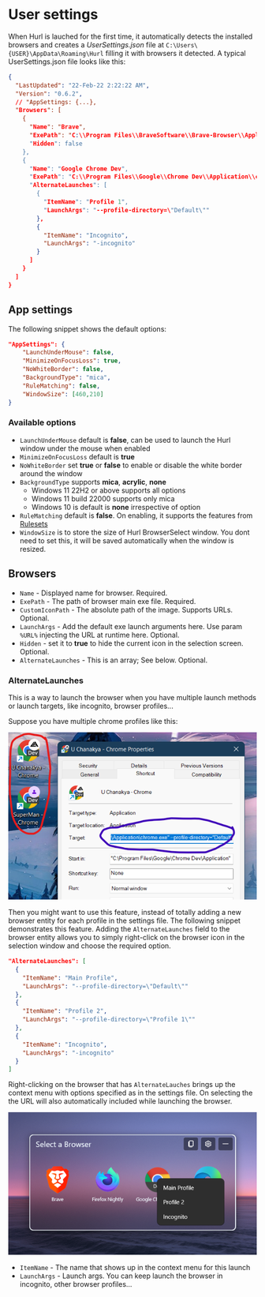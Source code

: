 # User settings

When Hurl is lauched for the first time, it automatically detects the installed browsers and creates a _UserSettings.json_ file at `C:\Users\{USER}\AppData\Roaming\Hurl` filling it with browsers it detected. A typical UserSettings.json file looks like this:

```json
{
  "LastUpdated": "22-Feb-22 2:22:22 AM",
  "Version": "0.6.2",
  // "AppSettings: {...},
  "Browsers": [
    {
      "Name": "Brave",
      "ExePath": "C:\\Program Files\\BraveSoftware\\Brave-Browser\\Application\\brave.exe",
      "Hidden": false
    },
    {
      "Name": "Google Chrome Dev",
      "ExePath": "C:\\Program Files\\Google\\Chrome Dev\\Application\\chrome.exe",
      "AlternateLaunches": [
        {
          "ItemName": "Profile 1",
          "LaunchArgs": "--profile-directory=\"Default\""
        },
        {
          "ItemName": "Incognito",
          "LaunchArgs": "-incognito"
        }
      ]
    }
  ]
}
```

## App settings

The following snippet shows the default options:

```json
"AppSettings": {
    "LaunchUnderMouse": false,
    "MinimizeOnFocusLoss": true,
    "NoWhiteBorder": false,
    "BackgroundType": "mica",
    "RuleMatching": false,
    "WindowSize": [460,210]
}
```

### Available options

- `LaunchUnderMouse` default is **false**, can be used to launch the Hurl window under the mouse when enabled
- `MinimizeOnFocusLoss` default is **true**
- `NoWhiteBorder` set **true** or **false** to enable or disable the white border around the window
- `BackgroundType` supports **mica**, **acrylic**, **none**
  - Windows 11 22H2 or above supports all options
  - Windows 11 build 22000 supports only mica
  - Windows 10 is default is **none** irrespective of option
- `RuleMatching` default is **false**. On enabling, it supports the features from [Rulesets](https://github.com/U-C-S/Hurl/wiki/Rulesets)
- `WindowSize` is to store the size of Hurl BrowserSelect window. You dont need to set this, it will be saved automatically when the window is resized.

## Browsers

- `Name` - Displayed name for browser. Required.
- `ExePath` - The path of browser main exe file. Required.
- `CustomIconPath` - The absolute path of the image. Supports URLs. Optional.
- `LaunchArgs` - Add the default exe launch arguments here. Use param `%URL%` injecting the URL at runtime here. Optional.
- `Hidden` - set it to **true** to hide the current icon in the selection screen. Optional.
- `AlternateLaunches` - This is an array; See below. Optional.

### AlternateLaunches

This is a way to launch the browser when you have multiple launch methods or launch targets, like incognito, browser profiles...

Suppose you have multiple chrome profiles like this:

![Example of Chrome profile in .lnk shortcut](./Images/ChromeProfiles.png)

Then you might want to use this feature, instead of totally adding a new browser entity for each profile in the settings file. The following snippet demonstrates this feature.
Adding the `AlternateLaunches` field to the browser entity allows you to simply right-click on the browser icon in the selection window and choose the required option.

```json
"AlternateLaunches": [
  {
    "ItemName": "Main Profile",
    "LaunchArgs": "--profile-directory=\"Default\""
  },
  {
    "ItemName": "Profile 2",
    "LaunchArgs": "--profile-directory=\"Profile 1\""
  },
  {
    "ItemName": "Incognito",
    "LaunchArgs": "-incognito"
  }
]
```

Right-clicking on the browser that has `AlternateLauches` brings up the context menu with options specified as in the settings file. On selecting the the URL will also automatically included while launching the browser.

![MainWindow with profile options on BrowserButtton](./Images/BrowserProfiles.png)

- `ItemName` - The name that shows up in the context menu for this launch
- `LaunchArgs` - Launch args. You can keep launch the browser in incognito, other browser profiles...
